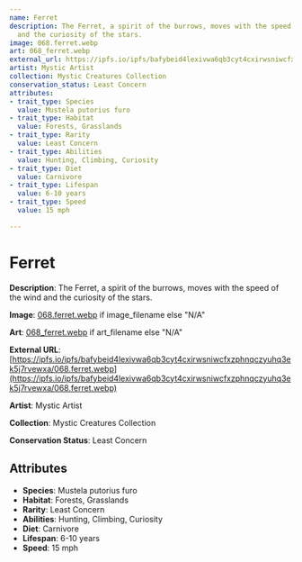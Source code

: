```yaml
---
name: Ferret
description: The Ferret, a spirit of the burrows, moves with the speed of the wind
  and the curiosity of the stars.
image: 068.ferret.webp
art: 068_ferret.webp
external_url: https://ipfs.io/ipfs/bafybeid4lexivwa6qb3cyt4cxirwsniwcfxzphnqczyuhq3ek5j7rvewxa/068.ferret.webp
artist: Mystic Artist
collection: Mystic Creatures Collection
conservation_status: Least Concern
attributes:
- trait_type: Species
  value: Mustela putorius furo
- trait_type: Habitat
  value: Forests, Grasslands
- trait_type: Rarity
  value: Least Concern
- trait_type: Abilities
  value: Hunting, Climbing, Curiosity
- trait_type: Diet
  value: Carnivore
- trait_type: Lifespan
  value: 6-10 years
- trait_type: Speed
  value: 15 mph

---
```


# Ferret

**Description**: The Ferret, a spirit of the burrows, moves with the speed of the wind and the curiosity of the stars.

**Image**: [068.ferret.webp](./068.ferret.webp) if image_filename else "N/A"

**Art**: [068_ferret.webp](./068_ferret.webp) if art_filename else "N/A"

**External URL**: [https://ipfs.io/ipfs/bafybeid4lexivwa6qb3cyt4cxirwsniwcfxzphnqczyuhq3ek5j7rvewxa/068.ferret.webp](https://ipfs.io/ipfs/bafybeid4lexivwa6qb3cyt4cxirwsniwcfxzphnqczyuhq3ek5j7rvewxa/068.ferret.webp)

**Artist**: Mystic Artist

**Collection**: Mystic Creatures Collection

**Conservation Status**: Least Concern

## Attributes
- **Species**: Mustela putorius furo
- **Habitat**: Forests, Grasslands
- **Rarity**: Least Concern
- **Abilities**: Hunting, Climbing, Curiosity
- **Diet**: Carnivore
- **Lifespan**: 6-10 years
- **Speed**: 15 mph
